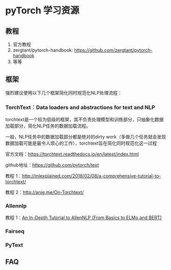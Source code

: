# pyTorch 学习资源
## 教程
1. 官方教程
2. zergtant/pytorch-handbook: https://github.com/zergtant/pytorch-handbook
3. 等等
## 框架
强烈建议使用以下几个框架简化同时规范化NLP处理流程：
### TorchText：Data loaders and abstractions for text and NLP
torchtext是一个较为低级的框架，其不负责处理模型和训练部分，只抽象化数据加载部分，简化NLP任务的数据加载流程。

一般，NLP任务中的数据加载部分都是绝对的dirty work（多做几个任务就会发现数据加载可能是最令人烦心的工作），torchtext旨在简化同时规范化这一过程

官方文档：https://torchtext.readthedocs.io/en/latest/index.html

github地址：https://github.com/pytorch/text

教程 1：http://mlexplained.com/2018/02/08/a-comprehensive-tutorial-to-torchtext/

教程 2：http://anie.me/On-Torchtext/
### Allennlp

教程 1：[An In-Depth Tutorial to AllenNLP (From Basics to ELMo and BERT)](https://mlexplained.com/2019/01/30/an-in-depth-tutorial-to-allennlp-from-basics-to-elmo-and-bert/)

### Fairseq

### PyText

## FAQ